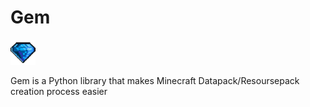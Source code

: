 # Gem

<img src="https://raw.githubusercontent.com/UniversalShift/GemDP/refs/heads/main/Assets/Gem.gif" width="40" height="40" />

Gem is a Python library that makes Minecraft Datapack/Resoursepack creation process easier
